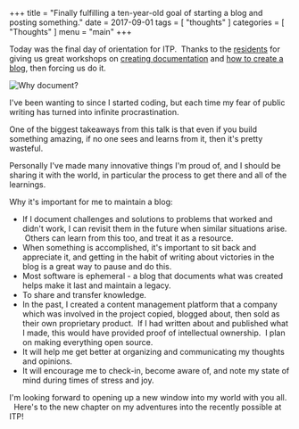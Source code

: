 +++
title = "Finally fulfilling a ten-year-old goal of starting a blog and posting something."
date = 2017-09-01
tags = [
  "thoughts"
]
categories = [
  "Thoughts"
]
menu = "main"
+++


Today was the final day of orientation for ITP.  Thanks to the [residents](http://itp.nyu.edu/residents/) for giving us great workshops on
[creating documentation](http://itp.nyu.edu/residents/doc-day-2017-documentation/) and [how to create a blog](http://itp.nyu.edu/residents/doc-day-2017-blog-setup/),
then forcing us do it.

![Why document?](/blog/images/IMG_3644.png)

I've been wanting to since I started coding, but each time my fear of public writing has turned into infinite procrastination.

One of the biggest takeaways from this talk is that even if you build something amazing, if no one sees and learns from it, then it's pretty wasteful.

Personally I've made many innovative things I'm proud of, and I should be sharing it with the world, in particular the process to get there and all of the learnings.

Why it's important for me to maintain a blog:

* If I document challenges and solutions to problems that worked and didn't work, I can revisit them in the future when similar situations arise.  Others can learn from this too, and treat it as a resource.
* When something is accomplished, it's important to sit back and appreciate it, and getting in the habit of writing about victories in the blog is a great way to pause and do this.
* Most software is ephemeral - a blog that documents what was created helps make it last and maintain a legacy.
* To share and transfer knowledge.
* In the past, I created a content management platform that a company which was involved in the project copied, blogged about, then sold as their own proprietary product.  If I had written about and published what I made, this would have provided proof of intellectual ownership.  I plan on making everything open source.
* It will help me get better at organizing and communicating my thoughts and opinions.
* It will encourage me to check-in, become aware of, and note my state of mind during times of stress and joy.

I'm looking forward to opening up a new window into my world with you all.   Here's to the new chapter on my adventures into the recently possible at ITP!
